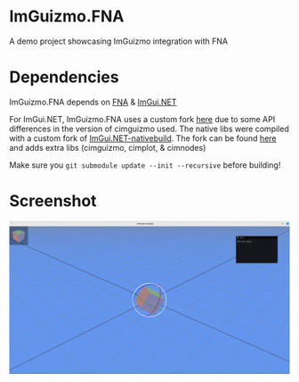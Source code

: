 # ImGuizmo.FNA
A demo project showcasing ImGuizmo integration with FNA

# Dependencies
ImGuizmo.FNA depends on [FNA](https://github.com/FNA-XNA/FNA) & [ImGui.NET](https://github.com/ImGuiNET/ImGui.NET/)

For ImGui.NET, ImGuizmo.FNA uses a custom fork [here](https://github.com/GlaireDaggers/ImGui.NET) due to some API differences in the version of cimguizmo used.
The native libs were compiled with a custom fork of [ImGui.NET-nativebuild](https://github.com/ImGuiNET/ImGui.NET-nativebuild). The fork can be found [here](https://github.com/GlaireDaggers/ImGui.NET-nativebuild) and adds extra libs (cimguizmo, cimplot, & cimnodes)

Make sure you `git submodule update --init --recursive` before building!

# Screenshot

![Screenshot of a rotated cube with the rotate gizmo displayed. An IMGUI window in the corner contains a "Local Space" checkbox that is ticked.](/screenshot/scr1.png?raw=true)